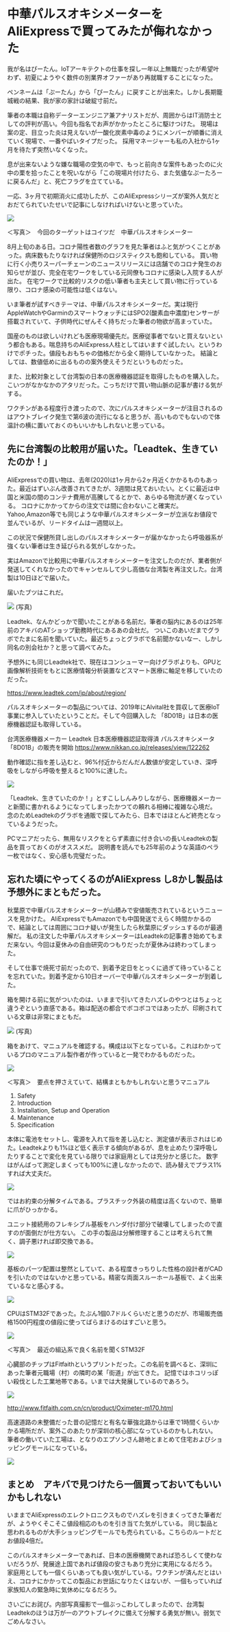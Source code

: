 # 中華パルスオキシメーターをAliExpressで買ってみたが侮れなかった

我が名はぴーたん。IoTアーキテクトの仕事を探し一年以上無職だったが希望叶わず、初夏にようやく数件の別業界オファーがあり再就職することになった。

ペンネームは「ぷーたん」から「ぴーたん」に戻すことが出来た。しかし長期籠城戦の結果、我が家の家計は破綻寸前だ。

筆者の本職は自称データーエンジニア兼アナリストだが、周囲からはIT消防士としての評判が高い。今回も指名でお声がかかったところに駆けつけた。
現場は案の定、目立った炎は見えないが一酸化炭素中毒のようにメンバーが順番に消えていく現場で、一番やばいタイプだった。
採用マネージャーも私の入社から1ヶ月を待たず突然いなくなった。

息が出来ないような嫌な職場の空気の中で、もっと前向きな案件もあったのに火中の栗を拾ったことを呪いながら「この現場片付けたら、また気儘なぷーたろーに戻るんだ」と、死亡フラグを立てている。

一応、3ヶ月で初期消火に成功したが、このAliExpressシリーズが案外人気だとおだてられていたせいで記事にしなければいけないと思っていた。

![](images/パルスオキシメータ商品.jpeg)

＜写真＞　今回のターゲットはコイツだ　中華パルスオキシメーター

8月上旬のある日。コロナ陽性者数のグラフを見た筆者はふと気がつくことがあった。病床数もたりなければ保健所のロジスティクスも飽和している。
買い物に行く小売りスーパーチェーンのニュースリリースには店舗でのコロナ発生のお知らせが並び、完全在宅ワークをしている元同僚もコロナに感染し入院する人が出た。
在宅ワークで比較的リスクの低い筆者も主夫として買い物に行っている限り、コロナ感染の可能性は低くはない。

いま筆者が試すべきテーマは、中華パルスオキシメーターだ。実は現行AppleWatchやGarminのスマートウォッチにはSPO2(酸素血中濃度)センサーが搭載されていて、子供時代にぜんそく持ちだった筆者の物欲が高まっていた。

国産のものは欲しいけれども医療現場優先だ。医療従事者でないと買えないという都合もある。喘息持ちのAliExpress人柱としてはいますぐ試したい。というわけでポチった。値段もおもちゃの価格だから全く期待していなかった。
結論としては、数値低めに出るものの案外使えそうだというものだった。

また、比較対象として台湾製の日本の医療機器認証を取得したものを購入した。こいつがなかなかのアタリだった。こっちだけで買い物山脈の記事が書ける気がする。

ワクチンがある程度行き渡ったので、次にパルスオキシメーターが注目されるのはアウトブレイク発生で第6波の流行になると思うが、高いものでもないので体温計の横に置いておくのもいいかもしれないと思っている。

## 先に台湾製の比較用が届いた。「Leadtek、生きていたのか！」

AliExpressでの買い物は、去年(2020)は1ヶ月から2ヶ月近くかかるものもあった。最近はずいぶん改善されてきたが、3週間は見ておいたい。とくに最近は中国と米国の間のコンテナ費用が高騰してるとかで、あらゆる物流が遅くなっている。
コロナにかかってからの注文では間に合わないこと確実だ。Yahoo,Amazon等でも同じような中華パルスオキシメーターが立派なお値段で並んでいるが、リードタイムは一週間以上。

この状況で保健所貸し出しのパルスオキシメーターが届かなかったら呼吸器系が強くない筆者は生き延びられる気がしなかった。

実はAmazonで比較用に中華パルスオキシメーターを注文したのだが、業者側が発送してくれなかったのでキャンセルして少し高価な台湾製を再注文した。台湾製は10日ほどで届いた。

届いたブツはこれだ。

![](images/IMG_4563.jpeg)
(写真)

Leadtek、なんかどっかで聞いたことがある名前だ。筆者の脳内にあるのは25年前のアキバのATショップ勤務時代にあるあの会社だ。
ついこのあいだまでグラボでたまに名前を聞いていた。最近ちょっとグラボで名前聞かないなー、しかし同名の別会社か？と思って調べてみた。

予想外にも同じLeadtek社で、現在はコンシューマー向けグラボよりも、GPUと画像解析技術をもとに医療情報分析装置などスマート医療に軸足を移していたのだった。

https://www.leadtek.com/jp/about/region/

パルスオキシメーターの製品については、2019年にAlvital社を買収して医療IoT事業に参入していたということだ。そして今回購入した 「8D01B」は日本の医療機器認証も取得している。

台湾医療機器メーカー Leadtek 日本医療機器認証取得済 パルスオキシメータ「8D01B」の販売を開始
https://www.nikkan.co.jp/releases/view/122262

動作確認に指を差し込むと、96%付近からだんだん数値が安定していき、深呼吸をしながら呼吸を整えると100%に達した。

![](images/IMG_4564.jpeg)

「Leadtek、生きていたのか！」とすこししんみりしながら、医療機器メーカーと新聞に書かれるようになってしまったかつての頼れる相棒に複雑な心境だ。
念のためLeadtekのグラボを通販で探してみたら、日本ではほとんど終売となっているようだった。

PCマニアだったら、無用なリスクをとらず素直に付き合いの長いLeadtekの製品を買っておくのがオススメだ。
説明書を読んでも25年前のような英語のペラ一枚ではなく、安心感も完璧だった。

## 忘れた頃にやってくるのがAliExpress し8かし製品は予想外にまともだった。

秋葉原で中華パルスオキシメーターが山積みで安値販売されているというニュースを見かけた。
AliExpressでもAmazonでも中国発送でえらく時間かかるので、結論としては周囲にコロナ疑いが発生したら秋葉原にダッシュするのが最適解だ。
私の注文した中華パルスオキシメーターはLeadtekの記事書き始めてもまだ来ない。今回は夏休みの自由研究のつもりだったが夏休みは終わってしまった。

そして仕事で焼死寸前だったので、到着予定日をとっくに過ぎて待っていることを忘れていた。到着予定から10日オーバーで中華パルスオキシメーターが到着した。

箱を開ける前に気がついたのは、いままで引いてきたハズレのやつとはちょっと違うぞという直感である。箱は配送の都合でボコボコではあったが、印刷されている文章は非常にまともだ。

![](images/IMG_4601.jpeg)
(写真)

箱をあけて、マニュアルを確認する。構成は以下となっている。これはわかっているプロのマニュアル製作者が作っていると一発でわかるものだった。

![](images/IMG_5087.jpeg)

＜写真＞　要点を押さえていて、結構まともかもしれないと思うマニュアル

1. Safety
2. Introduction
3. Installation, Setup and Operation
4. Maintenance
5. Specification

本体に電池をセットし、電源を入れて指を差し込むと、測定値が表示されはじめた。Leadtekよりも1%ほど低く表示する傾向があるが、息を止めたり深呼吸したりすることで変化を見ている限りでは家庭用としては充分かと感じた。
数字はがんばって測定しまくっても100%に達しなかったので、読み替えでプラス1%すれば大丈夫だ。

![](images/IMG_4653.jpeg)

ではお約束の分解タイムである。プラスチック外装の精度は高くないので、簡単に爪がひっかかる。

ユニット接続用のフレキシブル基板をハンダ付け部分で破壊してしまったので直すのが面倒だが仕方ない。
この手の製品は分解修理することは考えられて無く、調子悪ければ即交換である。

![](images/IMG_5085.jpeg)

基板のパーツ配置は整然としていて、ある程度きっちりした性格の設計者がCADを引いたのではないかと思っている。精密な両面スルーホール基板で、よく出来ているなと感心する。

![](images/IMG_5079.jpeg)

CPUはSTM32Fであった。たぶん1個0.7ドルくらいだと思うのだが、市場販売価格1500円程度の値段に使ってばらまけるのはすごいと思う。


![](images/IMG_5081.jpeg)

＜写真＞　最近の組込系で良く名前を聞くSTM32F 


心臓部のチップはFitfaithというプリントだった。この名前を調べると、深圳にあった筆者元職場（村）の隣町の某「街道」が出てきた。
記憶ではホコリっぽい殺伐とした工業地帯である。いまでは大発展しているのであろう。

![](images/IMG_5064.jpeg)




http://www.fitfaith.com.cn/cn/product/Oximeter-m170.html

高速道路の未整備だった昔の記憶だと有名な華強北路からは車で1時間くらいかかる場所だが、案外このあたりが深圳の核心部になっているのかもしれない。
筆者の働いていた工場は、となりのエプソンさん跡地とまとめて住宅およびショッピングモールになっている。

![](images/MAP_fitfaith.jpeg)

## まとめ　アキバで見つけたら一個買っておいてもいいかもしれない

いままでAliExpressのエレクトロニクスものでハズレを引きまくってきた筆者だが、ようやくそこそこ値段相応のものを引き当てた気がしている。
同じ製品と思われるものが大手ショッピングモールでも売られている。こちらのルートだとお値段4倍だ。

このパルスオキシメーターであれば、日本の医療機関であれば恐ろしくて使わないだろうが、発展途上国であれば値段の安さもあり充分に実用になるだろう。
家庭用としても一個くらいあっても良い気がしている。ワクチンが済んだとはいえ、コロナにかかってこの製品にお世話になりたくはないが、一個もっていれば家族知人の緊急時に気休めになるだろう。

さいごにお詫び。内部写真撮影で一個ぶっこわしてしまったので、台湾製Leadtekのほうは万が一のアウトブレイクに備えて分解する勇気が無い。弱気でごめんなさい。

